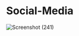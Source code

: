 # Social-Media

![Screenshot (241)](https://user-images.githubusercontent.com/100753763/229593216-f29468e3-e7f1-45bd-b2ed-95968e4324a3.png)
